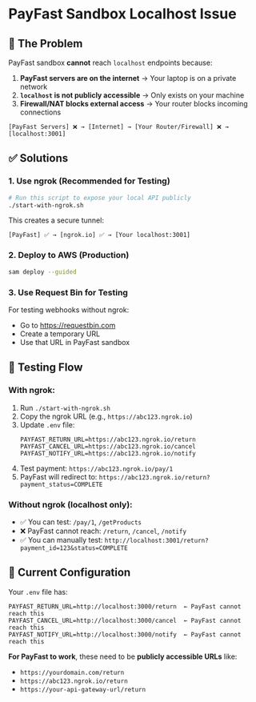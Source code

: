 # PayFast Sandbox Localhost Issue

## 🚫 The Problem

PayFast sandbox **cannot** reach `localhost` endpoints because:

1. **PayFast servers are on the internet** → Your laptop is on a private network
2. **`localhost` is not publicly accessible** → Only exists on your machine
3. **Firewall/NAT blocks external access** → Your router blocks incoming connections

```
[PayFast Servers] ❌ → [Internet] → [Your Router/Firewall] ❌ → [localhost:3001]
```

## ✅ Solutions

### **1. Use ngrok (Recommended for Testing)**

```bash
# Run this script to expose your local API publicly
./start-with-ngrok.sh
```

This creates a secure tunnel:
```
[PayFast] ✅ → [ngrok.io] ✅ → [Your localhost:3001]
```

### **2. Deploy to AWS (Production)**

```bash
sam deploy --guided
```

### **3. Use Request Bin for Testing**

For testing webhooks without ngrok:
- Go to https://requestbin.com
- Create a temporary URL  
- Use that URL in PayFast sandbox

## 🧪 Testing Flow

### **With ngrok:**
1. Run `./start-with-ngrok.sh`
2. Copy the ngrok URL (e.g., `https://abc123.ngrok.io`)
3. Update `.env` file:
   ```
   PAYFAST_RETURN_URL=https://abc123.ngrok.io/return
   PAYFAST_CANCEL_URL=https://abc123.ngrok.io/cancel
   PAYFAST_NOTIFY_URL=https://abc123.ngrok.io/notify
   ```
4. Test payment: `https://abc123.ngrok.io/pay/1`
5. PayFast will redirect to: `https://abc123.ngrok.io/return?payment_status=COMPLETE`

### **Without ngrok (localhost only):**
- ✅ You can test: `/pay/1`, `/getProducts`  
- ❌ PayFast cannot reach: `/return`, `/cancel`, `/notify`
- ✅ You can manually test: `http://localhost:3001/return?payment_id=123&status=COMPLETE`

## 🔧 Current Configuration

Your `.env` file has:
```
PAYFAST_RETURN_URL=http://localhost:3000/return  ← PayFast cannot reach this
PAYFAST_CANCEL_URL=http://localhost:3000/cancel  ← PayFast cannot reach this  
PAYFAST_NOTIFY_URL=http://localhost:3000/notify  ← PayFast cannot reach this
```

**For PayFast to work**, these need to be **publicly accessible URLs** like:
- `https://yourdomain.com/return`
- `https://abc123.ngrok.io/return`
- `https://your-api-gateway-url/return`

